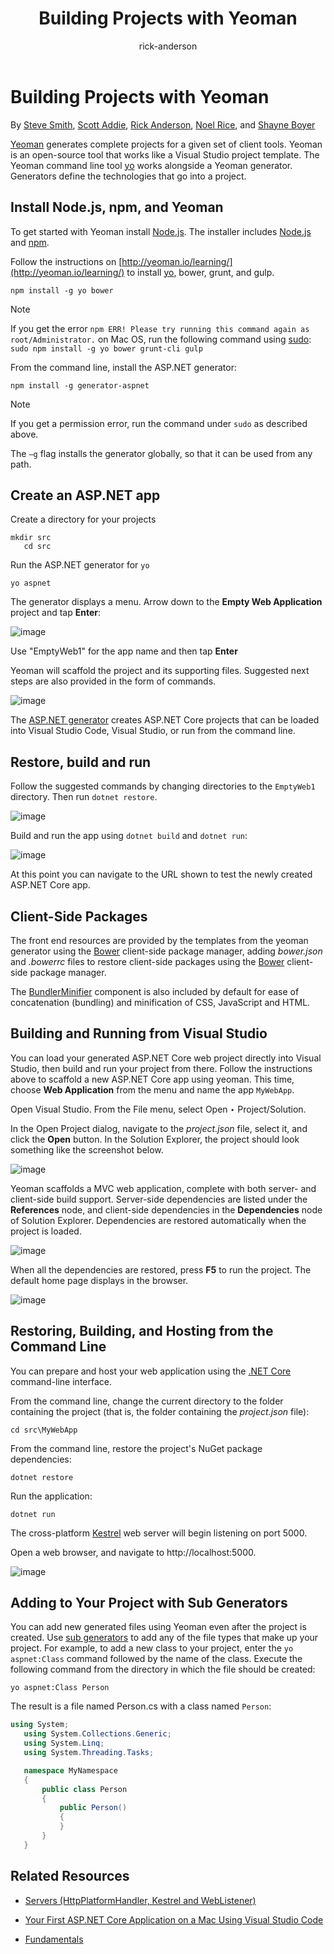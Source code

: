 ﻿---
title: Building Projects with Yeoman
author: rick-anderson
ms.author: riande
manager: wpickett
ms.date: 10/14/2016
ms.topic: article
ms.assetid: fda0c2a8-1743-4505-be1a-7f8ceeef8647
ms.prod: aspnet-core
uid: client-side/yeoman
---
# Building Projects with Yeoman

By [Steve Smith](http://ardalis.com), [Scott Addie](https://scottaddie.com), [Rick Anderson](https://twitter.com/RickAndMSFT), [Noel Rice](http://blog.falafel.com/author/noel-rice/), and [Shayne Boyer](https://twitter.com/spboyer)

[Yeoman](http://yeoman.io/) generates complete projects for a given set of client tools. Yeoman is an open-source tool that works like a Visual Studio project template. The Yeoman command line tool [yo](https://github.com/yeoman/yo) works alongside a Yeoman generator. Generators define the technologies that go into a project.

## Install Node.js, npm, and Yeoman

To get started with Yeoman install [Node.js](https://nodejs.org/en/). The installer includes [Node.js](https://nodejs.org/en/) and [npm](https://www.npmjs.com/).

Follow the instructions on [http://yeoman.io/learning/](http://yeoman.io/learning/) to install [yo](https://github.com/yeoman/yo), bower, grunt, and gulp.

````console
npm install -g yo bower
   ````

> [!NOTE]
> If you get the error `npm ERR! Please try running this command again as root/Administrator.` on Mac OS, run the following command using [sudo](https://developer.apple.com/library/mac/documentation/Darwin/Reference/ManPages/man8/sudo.8.html): `sudo npm install -g yo bower grunt-cli gulp`

From the command line, install the ASP.NET generator:

````console
npm install -g generator-aspnet
   ````

> [!NOTE]
> If you get a permission error, run the command under `sudo` as described above.

The `–g` flag installs the generator globally, so that it can be used from any path.

## Create an ASP.NET app

Create a directory for your projects

````console
mkdir src
   cd src
   ````

Run the ASP.NET generator for `yo`

````console
yo aspnet
   ````

The generator displays a menu. Arrow down to the **Empty Web Application** project and tap **Enter**:

![image](yeoman/_static/yeoman-yo-aspnet.png)

Use "EmptyWeb1" for the app name and then tap **Enter**

Yeoman will scaffold the project and its supporting files. Suggested next steps are also provided in the form of commands.

![image](yeoman/_static/yeoman-yo-aspnet-created.png)

The [ASP.NET generator](https://www.npmjs.com/package/generator-aspnet) creates ASP.NET Core projects that can be loaded into Visual Studio Code, Visual Studio, or run from the command line.

## Restore, build and run

Follow the suggested commands by changing directories to the `EmptyWeb1` directory. Then run `dotnet restore`.

![image](yeoman/_static/dotnet-restore.png)

Build and run the app using `dotnet build` and `dotnet run`:

![image](yeoman/_static/dotnet-build-run.png)

At this point you can navigate to the URL shown to test the newly created ASP.NET Core app.

## Client-Side Packages

The front end resources are provided by the templates from the yeoman generator using the [Bower](bower.md) client-side package manager, adding *bower.json* and *.bowerrc* files to restore client-side packages using the [Bower](bower.md) client-side package manager.

The [BundlerMinifier](https://github.com/madskristensen/BundlerMinifier/wiki) component is also included by default for ease of concatenation (bundling) and minification of CSS, JavaScript and HTML.

## Building and Running from Visual Studio

You can load your generated ASP.NET Core web project directly into Visual Studio, then build and run your project from there. Follow the instructions above to scaffold a new ASP.NET Core app using yeoman. This time, choose **Web Application** from the menu and name the app `MyWebApp`.

Open Visual Studio. From the File menu, select Open ‣ Project/Solution.

In the Open Project dialog, navigate to the *project.json* file, select it, and click the **Open** button. In the Solution Explorer, the project should look something like the screenshot below.

![image](yeoman/_static/yeoman-solution.png)

Yeoman scaffolds a MVC web application, complete with both server- and client-side build support. Server-side dependencies are listed under the **References** node, and client-side dependencies in the **Dependencies** node of Solution Explorer. Dependencies are restored automatically when the project is loaded.

![image](yeoman/_static/yeoman-loading-dependencies.png)

When all the dependencies are restored, press **F5** to run the project. The default home page displays in the browser.

![image](yeoman/_static/yeoman-home-page.png)

## Restoring, Building, and Hosting from the Command Line

You can prepare and host your web application using the [.NET Core](https://microsoft.com/net/core) command-line interface.

From the command line, change the current directory to the folder containing the project (that is, the folder containing the *project.json* file):

````console
cd src\MyWebApp
   ````

From the command line, restore the project's NuGet package dependencies:

````console
dotnet restore
   ````

Run the application:

````console
dotnet run
   ````

The cross-platform [Kestrel](../fundamentals/servers.md#kestrel) web server will begin listening on port 5000.

Open a web browser, and navigate to http://localhost:5000.

![image](yeoman/_static/yeoman-home-page_5000.png)

## Adding to Your Project with Sub Generators

You can add new generated files using Yeoman even after the project is created. Use [sub generators](https://www.github.com/omnisharp/generator-aspnet#sub-generators) to add any of the file types that make up your project. For example, to add a new class to your project, enter the `yo aspnet:Class` command followed by the name of the class. Execute the following command from the directory in which the file should be created:

````console
yo aspnet:Class Person
   ````

The result is a file named Person.cs with a class named `Person`:

````csharp
using System;
   using System.Collections.Generic;
   using System.Linq;
   using System.Threading.Tasks;

   namespace MyNamespace
   {
       public class Person
       {
           public Person()
           {
           }
       }
   }
   ````

## Related Resources

* [Servers (HttpPlatformHandler, Kestrel and WebListener)](../fundamentals/servers.md)

* [Your First ASP.NET Core Application on a Mac Using Visual Studio Code](../tutorials/your-first-mac-aspnet.md)

* [Fundamentals](../fundamentals/index.md)
